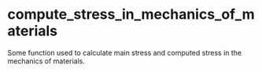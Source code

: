 # compute_stress_in_mechanics_of_materials

Some function used to calculate main stress and computed stress in the mechanics of materials.